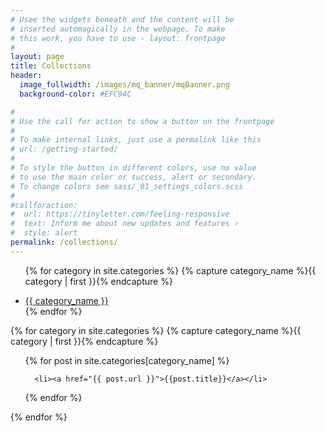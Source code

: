```yaml
---
# Usee the widgets beneath and the content will be
# inserted automagically in the webpage. To make
# this work, you have to use › layout: frontpage
#
layout: page
title: Collections
header:
  image_fullwidth: /images/mq_banner/mqBanner.png
  background-color: #EFC94C

#
# Use the call for action to show a button on the frontpage
#
# To make internal links, just use a permalink like this
# url: /getting-started/
#
# To style the button in different colors, use no value
# to use the main color or success, alert or secondary.
# To change colors see sass/_01_settings_colors.scss
#
#callforaction:
#  url: https://tinyletter.com/feeling-responsive
#  text: Inform me about new updates and features ›
#  style: alert
permalink: /collections/
---
```







<ul class="tabs" data-tabs id="category-tabs">

{% for category in site.categories %}
    {% capture category_name %}{{ category | first }}{% endcapture %}


<li class="tabs-title {% if forloop.first %} is-active {% endif %}" ><a data-tabs-target="panel{{forloop.index}}" href="#panel{{ forloop.index }}" {% if forloop.first %} aria-selected="true" {% endif %}>{{ category_name }}</a></li>
{% endfor %}
</ul>

<div class="tabs-content" data-tabs-content="category-tabs">
{% for category in site.categories %}
    {% capture category_name %}{{ category | first }}{% endcapture %}
<div class="tabs-panel {% if forloop.first %} is-active {% endif %}" id="panel{{ forloop.index }}">
<!-- <img style="width:100%" src="/images/collection{{forloop.index}}.jpg"/> -->
<ul>
	{% for post in site.categories[category_name] %}
    <article class="archive-item">

      <li><a href="{{ post.url }}">{{post.title}}</a></li>
</article>
    {% endfor %}
</ul>    
</div>
{% endfor %}
</div>
